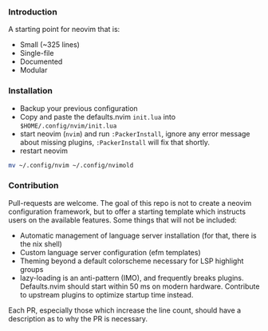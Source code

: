 ### Introduction

A starting point for neovim that is:

* Small (~325 lines)
* Single-file
* Documented
* Modular

### Installation
* Backup your previous configuration
* Copy and paste the defaults.nvim `init.lua` into `$HOME/.config/nvim/init.lua`
* start neovim (`nvim`) and run `:PackerInstall`, ignore any error message about missing plugins, `:PackerInstall` will fix that shortly.
* restart neovim

```bash
mv ~/.config/nvim ~/.config/nvimold

```
### Contribution

Pull-requests are welcome. The goal of this repo is not to create a neovim configuration framework, but to offer a starting template which instructs users on the available features. Some things that will not be included:

* Automatic management of language server installation (for that, there is the nix shell)
* Custom language server configuration (efm templates)
* Theming beyond a default colorscheme necessary for LSP highlight groups
* lazy-loading is an anti-pattern (IMO), and frequently breaks plugins. Defaults.nvim should start within 50 ms on modern hardware. Contribute to upstream plugins to optimize startup time instead.

Each PR, especially those which increase the line count, should have a description as to why the PR is necessary.
